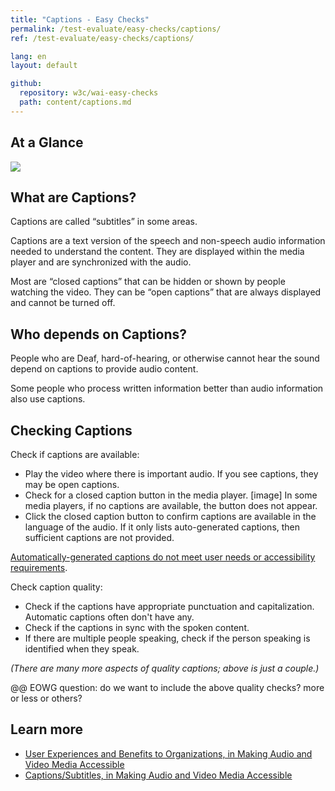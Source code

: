 ```yaml
---
title: "Captions - Easy Checks"
permalink: /test-evaluate/easy-checks/captions/
ref: /test-evaluate/easy-checks/captions/

lang: en
layout: default

github:
  repository: w3c/wai-easy-checks
  path: content/captions.md
---
```


## At a Glance

<img src="https://www.w3.org/WAI/content-images/wai-media-guide/captions.png">

## What are Captions?

Captions are called “subtitles” in some areas.

Captions are a text version of the speech and non-speech audio information needed to understand the content. They are displayed within the media player and are synchronized with the audio.

Most are “closed captions” that can be hidden or shown by people watching the video. They can be “open captions” that are always displayed and cannot be turned off.

## Who depends on Captions?

People who are Deaf, hard-of-hearing, or otherwise cannot hear the sound depend on captions to provide audio content.

Some people who process written information better than audio information also use captions.

## Checking Captions

Check if captions are available:
* Play the video where there is important audio. If you see captions, they may be open captions.
* Check for a closed caption button in the media player. [image] In some media players, if no captions are available, the button does not appear.
* Click the closed caption button to confirm captions are available in the language of the audio. If it only lists auto-generated captions, then sufficient captions are not provided.

[Automatically-generated captions do not meet user needs or accessibility requirements](/WAI/media/av/captions/#automatic-captions-are-not-sufficient).

Check caption quality:
*  Check if the captions have appropriate punctuation and capitalization. Automatic  captions often don't have any.
*  Check if the captions in sync with the spoken content.
*  If there are multiple people speaking, check if the person speaking is identified when they speak.

_(There are many more aspects of quality captions; above is just a couple.)_

@@ EOWG question: do we want to include the above quality checks? more or less or others?

## Learn more

* [User Experiences and Benefits to Organizations, in Making Audio and Video Media Accessible](/media/av/users-orgs/)
* [Captions/Subtitles, in Making Audio and Video Media Accessible](/media/av/captions/)
